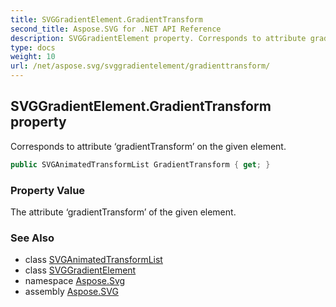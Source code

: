 ```yaml
---
title: SVGGradientElement.GradientTransform
second_title: Aspose.SVG for .NET API Reference
description: SVGGradientElement property. Corresponds to attribute gradientTransform on the given element
type: docs
weight: 10
url: /net/aspose.svg/svggradientelement/gradienttransform/
---
```

## SVGGradientElement.GradientTransform property

Corresponds to attribute ‘gradientTransform’ on the given element.

```csharp
public SVGAnimatedTransformList GradientTransform { get; }
```

### Property Value

The attribute ‘gradientTransform’ of the given element.

### See Also

* class [SVGAnimatedTransformList](../../../aspose.svg.datatypes/svganimatedtransformlist/)
* class [SVGGradientElement](../)
* namespace [Aspose.Svg](../../../aspose.svg/)
* assembly [Aspose.SVG](../../../)
